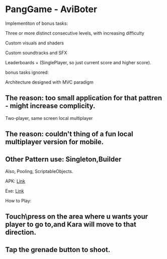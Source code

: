 # PangGame - AviBoter

 Implementiton of bonus tasks:
 
Three or more distinct consecutive levels, with increasing difficulty

Custom visuals and shaders 

Custom soundtracks and SFX 

Leaderboards + (SinglePlayer, so just current score and higher score).


bonus tasks ignored:

Architecture designed with MVC paradigm 

The reason: too small application for that pattren - might increase complicity.
------------------------------------

Two-player, same screen local multiplayer 

The reason: couldn't thing of a fun local multiplayer version for mobile.
------------------------------------

Other Pattern use:
Singleton,Builder
------------------------------------

Also,
Pooling, ScriptableObjects.

APK:
[Link](https://drive.google.com/file/d/1Ts4eOgQ5Z0Tj4dE20-F8jq5vNoz4Fm_9/view?usp=sharing)

Exe:
[Link](https://drive.google.com/drive/folders/1oKU7WUHC_9ScptQ3EWbZBUoe7X_hPKU2?usp=sharing)

How to Play:

Touch\press on the area where u wants your player to go to,and Kara will move to that direction.
-----
Tap the grenade button to shoot.
-----

